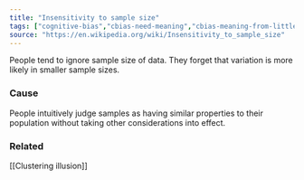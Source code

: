 ```yaml
---
title: "Insensitivity to sample size"
tags: ["cognitive-bias","cbias-need-meaning","cbias-meaning-from-little-data"]
source: "https://en.wikipedia.org/wiki/Insensitivity_to_sample_size"
---
```


People tend to ignore sample size of data. They forget that variation is more likely in smaller sample sizes.

### Cause

People intuitively judge samples as having similar properties to their population without taking other considerations into effect.

### Related

[[Clustering illusion]]





